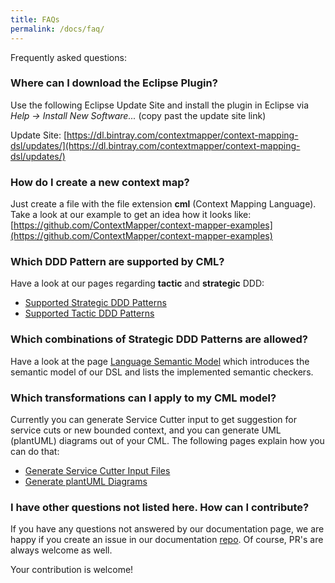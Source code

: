 ```yaml
---
title: FAQs
permalink: /docs/faq/
---
```


Frequently asked questions:

### Where can I download the Eclipse Plugin?
Use the following Eclipse Update Site and install the plugin in Eclipse via *Help -> Install New Software...* (copy past the update site link)

Update Site: [https://dl.bintray.com/contextmapper/context-mapping-dsl/updates/](https://dl.bintray.com/contextmapper/context-mapping-dsl/updates/)

### How do I create a new context map?
Just create a file with the file extension **cml** (Context Mapping Language). Take a look at our example to get an idea how it looks like: [https://github.com/ContextMapper/context-mapper-examples](https://github.com/ContextMapper/context-mapper-examples)

### Which DDD Pattern are supported by CML?
Have a look at our pages regarding **tactic** and **strategic** DDD:

 * [Supported Strategic DDD Patterns](/docs/strategic-ddd)
 * [Supported Tactic DDD Patterns](/docs/tactic-ddd)

### Which combinations of Strategic DDD Patterns are allowed? 
Have a look at the page [Language Semantic Model](/docs/language-model/) which introduces the semantic model of our DSL and lists the implemented semantic checkers.

### Which transformations can I apply to my CML model?
Currently you can generate Service Cutter input to get suggestion for service cuts or new bounded context, and you can generate UML (plantUML) diagrams out of your CML. The following pages explain how you can do that:

 * [Generate Service Cutter Input Files](/docs/service-cutter/)
 * [Generate plantUML Diagrams](/docs/plant-uml/)

### I have other questions not listed here. How can I contribute?
If you have any questions not answered by our documentation page, we are happy if you create an issue in our documentation [repo](https://github.com/ContextMapper/contextmapper.github.io/issues). Of course, PR's are always welcome as well.

Your contribution is welcome!

